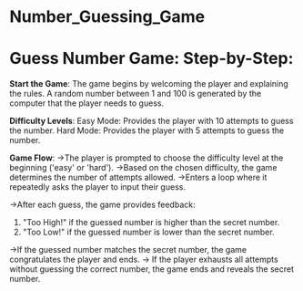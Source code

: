 # Number_Guessing_Game

# Guess Number Game: Step-by-Step:

**Start the Game**:
The game begins by welcoming the player and explaining the rules.
A random number between 1 and 100 is generated by the computer that the player needs to guess.

**Difficulty Levels**:
Easy Mode: Provides the player with 10 attempts to guess the number.
Hard Mode: Provides the player with 5 attempts to guess the number.

**Game Flow**:
->The player is prompted to choose the difficulty level at the beginning ('easy' or 'hard').
->Based on the chosen difficulty, the game determines the number of attempts allowed.
->Enters a loop where it repeatedly asks the player to input their guess.

->After each guess, the game provides feedback:
1. "Too High!" if the guessed number is higher than the secret number.
2. "Too Low!" if the guessed number is lower than the secret number.

->If the guessed number matches the secret number, the game congratulates the player and ends.
-> If the player exhausts all attempts without guessing the correct number, the game ends and reveals the secret number.

